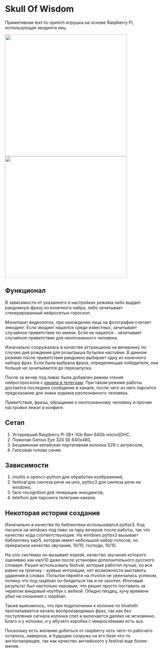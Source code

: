 # Skull Of Wisdom
Примитивная text-to-speech игрушка на основе Raspberry Pi, использующая экодинги лиц.
<p float="left">
 <img src="https://user-images.githubusercontent.com/70561974/168880886-5978e5cb-1007-4ceb-a523-d9ca04b95042.png" width="400"/>
<img src="https://user-images.githubusercontent.com/70561974/168880908-c9c0a72a-1d3d-41d0-a715-57d472213c42.png" width="400"/>
</p>

## Функционал
В зависимости от указанного в настройках режима либо выдает рандомную фразу из конечного набра, либо зачитывает сгенерированный нейросетью гороскоп.  

Мониторит видеопоток, при нахождении лица на фотографии считает энкодинг. Если экодинг нашелся среди известных, зачитывает случайное приветствие по имени. Если не нашелся - зачитывает случайное приветствие для неопознанного человека.  

Изначально сооружалась в качестве аттракциона на вечеринку по случаю дня рождения для розыгрыша бутылки настойки. В данном режиме после приветствия рандомно выбирает одну из конечного набора фраз. Если была выбрана фраза, определяющая победителя, она больше не зачитывается до перезапуска.  

После за вечер под пивас была добавлен режим чтения нейрогороскопа с [канала в телеграм](https://t.me/neural_horo). При таком режиме работы достается последнее сообщение в канале, после чего из него парсится предсказание для знака зодиака распознанного человека.   

Приветствия, фразы, обращение к неопознанному человеку и прочие настройки лежат в конфиге.

## Сетап
1. Устаревший Raspberry Pi 3B+ 1Gb Ram 64Gb microSDHC,
2. Пожилая Genius Eye 320 SE 640x480,
3. Безымянная китайская портативная колонка S28 с антресоли,
4. Гипсовая голова синяя.

 ## Зависимости
 1. imutils и opencv-python для обработки изображений,
 2. festival для синтеза речи на unix, pyttsx3 для синтеза речи на windows,
 3. face-recognition для генерации энкодингов,
 4. telethon для парсинга телеграм-канала.  

## Некоторая история создания
Изначально в качестве tts библиотеки использовался pyttsx3. Код писался на windows под пиво за пару вечеров после работы, так что качество кода соответствующее. На windows pyttsx3 вызывает библиотеку sapi5, которая имеет небольшой набор голосов, но прекрасное качество звучания, 10/10, господи, 10/10. 

На unix системах он вызывает espeak, качество звучания которого оцениваю как кал/10 даже после установки дополнительного русского словаря. Решил использовать festival, который работал лучше, но все равно на троечку - хуевые интонации, нет возможности выставить ударения в словах. Попытки перейти на rhvoice не увенчались успехом, потмоу что под raspbian он билдиться так и не захотел. Итоговый результат был настолько херовым, что решил просто поставить за черепом виндовый ноутбук с вебкой. Обидно пиздец, кучу времени убил на сношения с raspbian.

Также выяснилось, что при подключении к колонке по bluetoth проглатывается начало воспроизводимых фраз, так как без поступления сигнала колонка спит и включается далеко не мгновенно. Благо и у колонки, и у ебучего коробка с микросхемами есть aux.

Поскольку есть желание добиться от raspberry хоть чего-то рабочего осталось, наверное, в будущем сооружу на его базе что-то англоговорящее, так как качество английского у festival еще более-менее.

